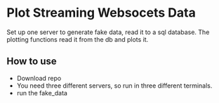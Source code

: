 # Plot Streaming Websocets Data

Set up one server to generate fake data, read it to a sql database. The plotting functions read it from the db and plots it.

## How to use

- Download repo
- You need three different servers, so run in three different terminals.
- run the fake_data
